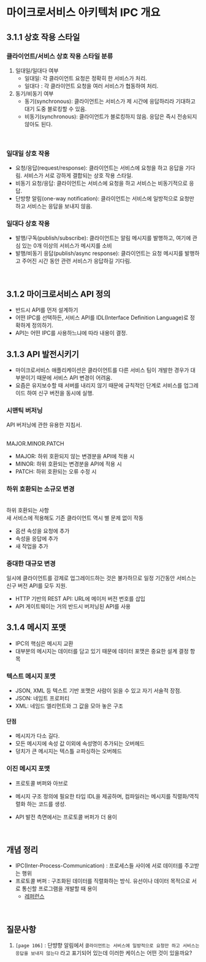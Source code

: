 # 마이크로서비스 아키텍처 IPC 개요

## 3.1.1 상호 작용 스타일

### 클라이언트/서비스 상호 작용 스타일 분류

1. 일대일/일대다 여부
    - 일대일: 각 클라이언트 요청은 정확히 한 서비스가 처리.
    - 일대다 : 각 클라이언트 요청을 여러 서비스가 협동하여 처리.
2. 동기/비동기 여부
    - 동기(synchronous): 클라이언트는 서비스가 제 시간에 응답하리라 기대하고 대기 도중 블로킹할 수 있음.
    - 비동기(synchronous): 클라이언트가 블로킹하지 않음. 응답은 즉시 전송되지 않아도 된다.

<br />

### 일대일 상호 작용

-   요청/응답(request/response): 클라이언트는 서비스에 요청을 하고 응답을 기다림. 서비스가 서로 강하게 결합되는 상호 작용 스타일.
-   비동기 요청/응답: 클라이언트는 서비스에 요청을 하고 서비스는 비동기적으로 응답.
-   단방향 알림(one-way notification): 클라이언트는 서비스에 일방적으로 요청만 하고 서비스는 응답을 보내지 않음.

### 일대다 상호 작용

-   발행/구독(publish/subscribe): 클라이언트는 알림 메시지를 발행하고, 여기에 관심 있는 0개 이상의 서비스가 메시지를 소비
-   발행/비동기 응답(publish/async response): 클라이언트는 요청 메시지를 발행하고 주어진 시간 동안 관련 서비스가 응답하길 기다림.

<br />

## 3.1.2 마이크로서비스 API 정의

-   반드시 API를 먼저 설계하기
-   어떤 IPC를 선택하든, 서비스 API를 IDL(Interface Definition Language)로 정확하게 정의하기.
-   API는 어떤 IPC를 사용하느냐에 따라 내용이 결정.

## 3.1.3 API 발전시키기

-   마이크로서비스 애플리케이션은 클라이언트를 다른 서비스 팀이 개발한 경우가 대부분이기 때문에 서비스 API 변경이 어려움.
-   요즘은 유지보수할 때 서버를 내리지 않기 때문에 규칙적인 단계로 서비스를 업그레이드 하여 신구 버전을 동시에 실행.

### 시맨틱 버저닝

API 버저닝에 관한 유용한 지침서.

<br> MAJOR.MINOR.PATCH </br>

-   MAJOR: 하위 호환되지 않는 변경분을 API에 적용 시
-   MINOR: 하위 호환되는 변경분을 API에 적용 시
-   PATCH: 하위 호환되는 오류 수정 시

### 하위 호환되는 소규모 변경

<br>하위 호환되는 사항</br>
새 서비스에 적용해도 기존 클라이언트 역시 별 문제 없이 작동

-   옵션 속성을 요청에 추가
-   속성을 응답에 추가
-   새 작업을 추가

### 중대한 대규모 변경

일시에 클라이언트를 강제로 업그레이드하는 것은 불가하므로 일정 기간동안 서비스는 신구 버전 API를 모두 지원.

-   HTTP 기반의 REST API: URL에 메이저 버전 번호를 삽입
-   API 게이트웨이는 거의 반드시 버저닝된 API를 사용

## 3.1.4 메시지 포맷

-   IPC의 핵심은 메시지 교환
-   대부분의 메시지는 데이터를 담고 있기 때문에 데이터 포맷은 중요한 설계 결정 항목

### 텍스트 메시지 포맷

-   JSON, XML 등 텍스트 기반 포맷은 사람이 읽을 수 있고 자기 서술적 장점.
-   JSON: 네임트 프로퍼티
-   XML: 네임드 엘리먼트와 그 값을 모아 놓은 구조

#### 단점

-   메시지가 다소 길다.
-   모든 메시지에 속성 값 이외에 속성명이 추가되는 오버헤드
-   덩치가 큰 메시지는 텍스틀 ㄹ파싱하는 오버헤드

### 이진 메시지 포맷

-   프로토콜 버퍼와 아브로
-   메시지 구조 정의에 필요한 타입 IDL을 제공하며, 컴파일러는 메시지를 직렬화/역직렬화 하는 코드를 생성.
-   API 발전 측면에서는 프로토콜 버퍼가 더 용이

    <br />

## 개념 정리

-   IPC(Inter-Process-Communication) : 프로세스들 사이에 서로 데이터를 주고받는 행위
-   프로토콜 버퍼 : 구조화된 데이터를 직렬화하는 방식. 유선이나 데이터 목적으로 서로 통신할 프로그램을 개발할 때 용이
    -   [레퍼런스](https://jeong-pro.tistory.com/190)

<br />

## 질문사항

1.  `[page 106]` : 단뱡향 알림에서 `클라이언트는 서비스에 일방적으로 요청만 하고 서비스는 응답을 보내지 않는다` 라고 표기되어 있는데 이러한 케이스는 어떤 것이 있을까요?
